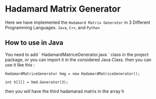 <h1>Hadamard Matrix Generator</h1>

Here we have implemented the `Hadamard Matrix Generator` in 3 Different Programming Languages. `Java`, `C++`, and `Python`

<h2>How to use in Java</h2>
You need to add ` HadamardMatriceGenerator.java ` class in the project package, or you can import it in the considered Java Class.
then you can use it like this :

`HadamardMatriceGenerator hmg = new HadamardMatriceGenerator();`

`int h[][] = hmd.Generator(3);`

then you will have the third hadamarad matrix in the array h
